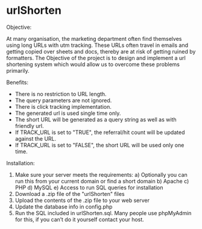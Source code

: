 # urlShorten

Objective:

At many organisation, the marketing department often find themselves using long URLs with utm tracking.
These URLs often travel in emails and getting copied over sheets and docs, thereby are at risk of getting ruined by formatters.
The Objective of the project is to design and implement a url shortening system which would allow us to overcome these problems primarily.
   
Benefits:

- There is no restriction to URL length.
- The query parameters are not ignored.
- There is click tracking implementation.
- The generated url is used single time only.
- The short URL will be generated as a query string as well as with friendly url. 
- If TRACK_URL is set to "TRUE", the referral/hit count will be updated against the URL.
- If TRACK_URL is set to "FALSE", the short URL will be used only one time.

Installation:

1. Make sure your server meets the requirements:
    a) Optionally you can run this from your current domain or find a short domain
    b) Apache
    c) PHP
    d) MySQL
    e) Access to run SQL queries for installation
2. Download a .zip file of the "urlShorten" files
3. Upload the contents of the .zip file to your web server
4. Update the database info in config.php
5. Run the SQL included in urlShorten.sql. Many people use phpMyAdmin for this, if you can’t do it yourself contact your host.
